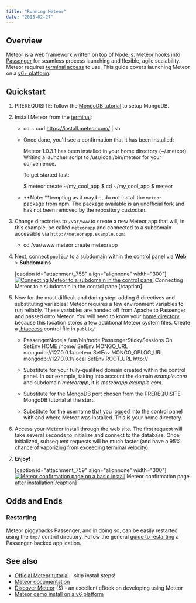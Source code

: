 ```yaml
---
title: "Running Meteor"
date: "2015-02-27"
---
```


## Overview

[Meteor](https://www.meteor.com/) is a web framework written on top of Node.js. Meteor hooks into [Passenger](https://www.phusionpassenger.com/) for seamless process launching and flexible, agile scalability. Meteor requires [terminal access](https://kb.apnscp.com/terminal/is-terminal-access-available/) to use. This guide covers launching Meteor on a [v6+ platform](https://kb.apnscp.com/platform/determining-platform-version/).

## Quickstart

1. PREREQUISITE: follow the [MongoDB tutorial](https://kb.apnscp.com/guides/running-mongodb/) to setup MongoDB.
2. Install Meteor from the [terminal](https://kb.apnscp.com/terminal/accessing-terminal/):
    - cd ~
        curl https://install.meteor.com/ | sh
        
    - Once done, you'll see a confirmation that it has been installed:
        
        Meteor 1.0.3.1 has been installed in your home directory (~/.meteor).
        Writing a launcher script to /usr/local/bin/meteor for your convenience.
        
        To get started fast:
        
        $ meteor create ~/my\_cool\_app
        $ cd ~/my\_cool\_app
        $ meteor
        
    - **Note: **tempting as it may be, do not install the `meteor` package from npm. The package available is an [unofficial fork](https://github.com/meteor/meteor/issues/1721) and has not been removed by the repository custodian.
3. Change directories to `/var/www` to create a new Meteor app that will, in this example, be called `meteorapp` and connected to a subdomain accessible via `http://meteorapp.example.com`:
    - cd /var/www
        meteor create meteorapp
        
4. Next, connect `public/` to a [subdomain](https://kb.apnscp.com/web-content/creating-subdomain/) within the [control panel](https://kb.apnscp.com/control-panel/logging-into-the-control-panel/) via **Web** > ****Subdomains****
    
    \[caption id="attachment\_758" align="alignnone" width="300"\][![Connecting Meteor to a subdomain in the control panel](https://kb.apnscp.com/wp-content/uploads/2015/02/meteor-subdomain-control-panel-300x67.png)](https://kb.apnscp.com/wp-content/uploads/2015/02/meteor-subdomain-control-panel.png) Connecting Meteor to a subdomain in the control panel\[/caption\]
5. Now for the most difficult and daring step: adding 6 directives and substituting variables! Meteor requires a few environment variables to run reliably. These variables are handed off from Apache to Passenger and passed onto Meteor. You will need to know your [home directory](https://kb.apnscp.com/platform/home-directory-location/), because this location stores a few additional Meteor system files. Create a [.htaccess](https://kb.apnscp.com/guides/htaccess-guide/) control file in `public/`
    - PassengerNodejs /usr/bin/node
        PassengerStickySessions On
        SetEnv HOME /home/<USERNAME>
        SetEnv MONGO\_URL mongodb://127.0.0.1:<PORT>/meteor
        SetEnv MONGO\_OPLOG\_URL mongodb://127.0.0.1:<PORT>/local
        SetEnv ROOT\_URL http://<HOSTNAME>
        
    - Substitute _<HOSTNAME>_ for your fully-qualified domain created within the control panel. In our example, taking into account the domain _example.com_ and subdomain _meteorapp_, it is _meteorapp.example.com_.
    - Substitute _<PORT>_ for the MongoDB port chosen from the PREREQUISITE MongoDB tutorial at the start.
    - Substitute _<USERNAME>_ for the username that you logged into the control panel with and where Meteor was installed. This is your home directory.
6. Access your Meteor install through the web site. The first request will take several seconds to initialize and connect to the database. Once initialized, subsequent requests will be much faster (and have a 95% chance of vaporizing from exceeding terminal velocity).
7. __**Enjoy!**__
    
    \[caption id="attachment\_759" align="alignnone" width="300"\][![Meteor confirmation page on a basic install](https://kb.apnscp.com/wp-content/uploads/2015/02/meteor-confirmation-dialog-300x181.png)](https://kb.apnscp.com/wp-content/uploads/2015/02/meteor-confirmation-dialog.png) Meteor confirmation page after installation\[/caption\]

## Odds and Ends

### Restarting

Meteor piggybacks Passenger, and in doing so, can be easily restarted using the `tmp/` control directory. Follow the general [guide to restarting](https://kb.apnscp.com/ruby/restarting-passenger-processes/) a Passenger-backed application.

## See also

- [Official Meteor tutorial](https://www.meteor.com/try/2) - skip install steps!
- [Meteor documentation](https://www.meteor.com/learn)
- [Discover Meteor](https://book.discovermeteor.com) ($) - an excellent eBook on developing using Meteor
- [Meteor demo install on a v6 platform](http://meteor.futz.net/)
